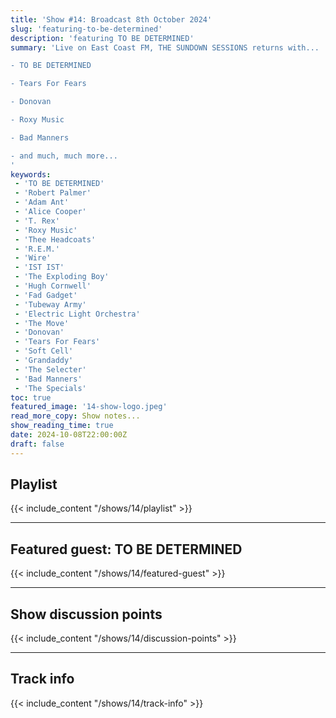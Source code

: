 ```yaml
---
title: 'Show #14: Broadcast 8th October 2024'
slug: 'featuring-to-be-determined'
description: 'featuring TO BE DETERMINED'
summary: 'Live on East Coast FM, THE SUNDOWN SESSIONS returns with...

- TO BE DETERMINED

- Tears For Fears

- Donovan

- Roxy Music

- Bad Manners

- and much, much more...
'
keywords:
 - 'TO BE DETERMINED'
 - 'Robert Palmer'
 - 'Adam Ant'
 - 'Alice Cooper'
 - 'T. Rex'
 - 'Roxy Music'
 - 'Thee Headcoats'
 - 'R.E.M.'
 - 'Wire'
 - 'IST IST'
 - 'The Exploding Boy'
 - 'Hugh Cornwell'
 - 'Fad Gadget'
 - 'Tubeway Army'
 - 'Electric Light Orchestra'
 - 'The Move'
 - 'Donovan'
 - 'Tears For Fears'
 - 'Soft Cell'
 - 'Grandaddy'
 - 'The Selecter'
 - 'Bad Manners'
 - 'The Specials'
toc: true
featured_image: '14-show-logo.jpeg'
read_more_copy: Show notes...
show_reading_time: true
date: 2024-10-08T22:00:00Z
draft: false
---
```


## Playlist
{{< include_content "/shows/14/playlist" >}}

---

## Featured guest: TO BE DETERMINED
{{< include_content "/shows/14/featured-guest" >}}

---

## Show discussion points
{{< include_content "/shows/14/discussion-points" >}}

---

## Track info
{{< include_content "/shows/14/track-info" >}}
